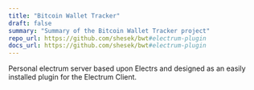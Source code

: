 ```yaml
---
title: "Bitcoin Wallet Tracker"
draft: false
summary: "Summary of the Bitcoin Wallet Tracker project"
repo_url: https://github.com/shesek/bwt#electrum-plugin
docs_url: https://github.com/shesek/bwt#electrum-plugin
---
```


Personal electrum server based upon Electrs and designed as an easily installed plugin for the Electrum Client.
